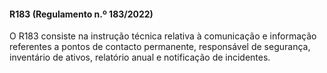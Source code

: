 #### R183 (Regulamento n.º 183/2022)
O R183 consiste na instrução técnica relativa à comunicação e informação referentes a pontos de contacto permanente, responsável de segurança, inventário de ativos, relatório anual e notificação de incidentes.